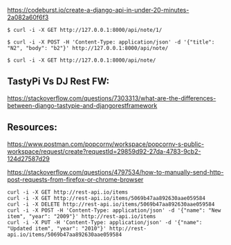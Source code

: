 https://codeburst.io/create-a-django-api-in-under-20-minutes-2a082a60f6f3

```
$ curl -i -X GET http://127.0.0.1:8000/api/note/1/   

$ curl -i -X POST -H 'Content-Type: application/json' -d '{"title": "N2", "body": "b2"}' http://127.0.0.1:8000/api/note/

$ curl -i -X GET http://127.0.0.1:8000/api/note/  
```

## TastyPi Vs DJ Rest FW:
https://stackoverflow.com/questions/7303313/what-are-the-differences-between-django-tastypie-and-djangorestframework

## Resources:

https://www.postman.com/popcornv/workspace/popcornv-s-public-workspace/request/create?requestId=29859d92-27da-4783-9cb2-124d27587d29


https://stackoverflow.com/questions/4797534/how-to-manually-send-http-post-requests-from-firefox-or-chrome-browser

```
curl -i -X GET http://rest-api.io/items
curl -i -X GET http://rest-api.io/items/5069b47aa892630aae059584
curl -i -X DELETE http://rest-api.io/items/5069b47aa892630aae059584
curl -i -X POST -H 'Content-Type: application/json' -d '{"name": "New item", "year": "2009"}' http://rest-api.io/items
curl -i -X PUT -H 'Content-Type: application/json' -d '{"name": "Updated item", "year": "2010"}' http://rest-api.io/items/5069b47aa892630aae059584
```
